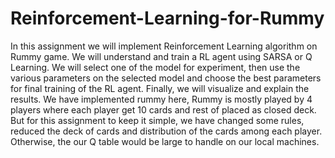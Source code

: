 # Reinforcement-Learning-for-Rummy

In this assignment we will implement Reinforcement Learning algorithm on Rummy game. We will understand and train a RL agent using SARSA or Q Learning. We will select one of the model for experiment, then use the various parameters on the selected model and choose the best parameters for final training of the RL agent. Finally, we will visualize and explain the results. We have implemented rummy here, Rummy is mostly played by 4 players where each player get 10 cards and rest of placed as closed deck. But for this assignment to keep it simple, we have changed some rules, reduced the deck of cards and distribution of the cards among each player. Otherwise, the our Q table would be large to handle on our local machines.
